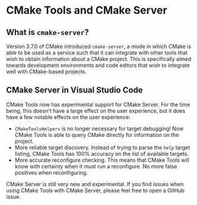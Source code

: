 # CMake Tools and CMake Server

## What is `cmake-server`?

Version 3.7.0 of CMake introduced `cmake-server`, a mode in which CMake is able
to be used as a service such that it can integrate with other tools that wish to
obtain information about a CMake project. This is specifically aimed towards
development environments and code editors that wish to integrate well with
CMake-based projects.

## CMake Server in Visual Studio Code

CMake Tools now has experimental support for CMake Server. For the time being,
this doesn't have a large effect on the user experience, but it does have a few
notable effects on the user experience:

- `CMakeToolsHelpers` is no longer necessary for target debugging! Now CMake
  Tools is able to query CMake directly for information on the project.
- More reliable target discovery. Instead of trying to parse the `help` target
  listing, CMake Tools has 100% accuracy on the list of available targets.
- More accurate reconfigure checking. This means that CMake Tools will know with
  certainty when it must run a reconfigure. No more false positives when
  reconfiguring.

CMake Server is still very new and experimental. If you find issues when using
CMake Tools with CMake Server, please feel free to open a GitHub issue.